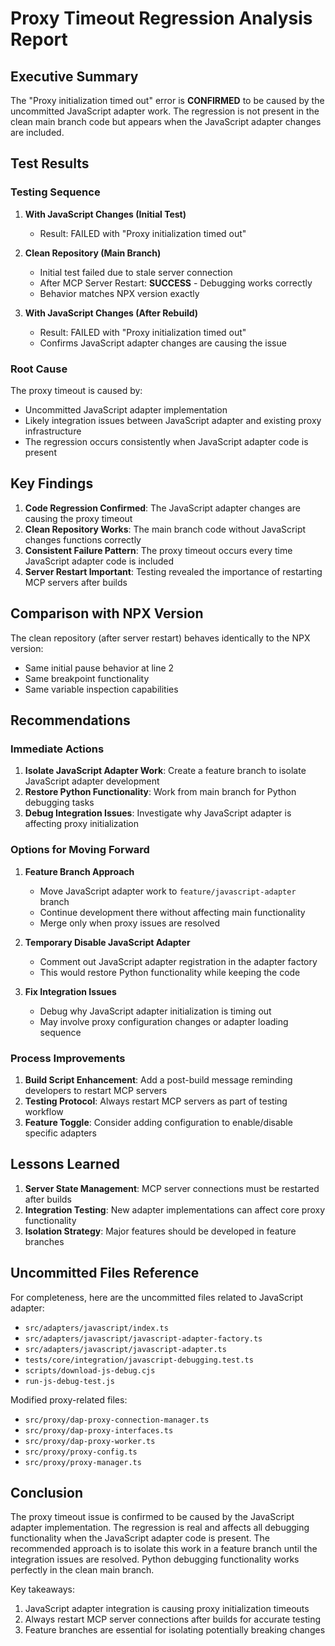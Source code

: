 # Proxy Timeout Regression Analysis Report

## Executive Summary

The "Proxy initialization timed out" error is **CONFIRMED** to be caused by the uncommitted JavaScript adapter work. The regression is not present in the clean main branch code but appears when the JavaScript adapter changes are included.

## Test Results

### Testing Sequence

1. **With JavaScript Changes (Initial Test)**
   - Result: FAILED with "Proxy initialization timed out"

2. **Clean Repository (Main Branch)**
   - Initial test failed due to stale server connection
   - After MCP Server Restart: **SUCCESS** - Debugging works correctly
   - Behavior matches NPX version exactly

3. **With JavaScript Changes (After Rebuild)**
   - Result: FAILED with "Proxy initialization timed out"
   - Confirms JavaScript adapter changes are causing the issue

### Root Cause

The proxy timeout is caused by:
- Uncommitted JavaScript adapter implementation
- Likely integration issues between JavaScript adapter and existing proxy infrastructure
- The regression occurs consistently when JavaScript adapter code is present

## Key Findings

1. **Code Regression Confirmed**: The JavaScript adapter changes are causing the proxy timeout
2. **Clean Repository Works**: The main branch code without JavaScript changes functions correctly
3. **Consistent Failure Pattern**: The proxy timeout occurs every time JavaScript adapter code is included
4. **Server Restart Important**: Testing revealed the importance of restarting MCP servers after builds

## Comparison with NPX Version

The clean repository (after server restart) behaves identically to the NPX version:
- Same initial pause behavior at line 2
- Same breakpoint functionality
- Same variable inspection capabilities

## Recommendations

### Immediate Actions
1. **Isolate JavaScript Adapter Work**: Create a feature branch to isolate JavaScript adapter development
2. **Restore Python Functionality**: Work from main branch for Python debugging tasks  
3. **Debug Integration Issues**: Investigate why JavaScript adapter is affecting proxy initialization

### Options for Moving Forward
1. **Feature Branch Approach**
   - Move JavaScript adapter work to `feature/javascript-adapter` branch
   - Continue development there without affecting main functionality
   - Merge only when proxy issues are resolved

2. **Temporary Disable JavaScript Adapter**
   - Comment out JavaScript adapter registration in the adapter factory
   - This would restore Python functionality while keeping the code

3. **Fix Integration Issues**
   - Debug why JavaScript adapter initialization is timing out
   - May involve proxy configuration changes or adapter loading sequence

### Process Improvements
1. **Build Script Enhancement**: Add a post-build message reminding developers to restart MCP servers
2. **Testing Protocol**: Always restart MCP servers as part of testing workflow
3. **Feature Toggle**: Consider adding configuration to enable/disable specific adapters

## Lessons Learned

1. **Server State Management**: MCP server connections must be restarted after builds
2. **Integration Testing**: New adapter implementations can affect core proxy functionality
3. **Isolation Strategy**: Major features should be developed in feature branches

## Uncommitted Files Reference

For completeness, here are the uncommitted files related to JavaScript adapter:
- `src/adapters/javascript/index.ts`
- `src/adapters/javascript/javascript-adapter-factory.ts`
- `src/adapters/javascript/javascript-adapter.ts`
- `tests/core/integration/javascript-debugging.test.ts`
- `scripts/download-js-debug.cjs`
- `run-js-debug-test.js`

Modified proxy-related files:
- `src/proxy/dap-proxy-connection-manager.ts`
- `src/proxy/dap-proxy-interfaces.ts`
- `src/proxy/dap-proxy-worker.ts`
- `src/proxy/proxy-config.ts`
- `src/proxy/proxy-manager.ts`

## Conclusion

The proxy timeout issue is confirmed to be caused by the JavaScript adapter implementation. The regression is real and affects all debugging functionality when the JavaScript adapter code is present. The recommended approach is to isolate this work in a feature branch until the integration issues are resolved. Python debugging functionality works perfectly in the clean main branch.

Key takeaways:
1. JavaScript adapter integration is causing proxy initialization timeouts
2. Always restart MCP server connections after builds for accurate testing
3. Feature branches are essential for isolating potentially breaking changes
